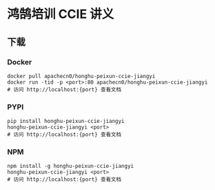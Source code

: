 # 鸿鹄培训 CCIE 讲义

## 下载

### Docker

```
docker pull apachecn0/honghu-peixun-ccie-jiangyi
docker run -tid -p <port>:80 apachecn0/honghu-peixun-ccie-jiangyi
# 访问 http://localhost:{port} 查看文档
```

### PYPI

```
pip install honghu-peixun-ccie-jiangyi
honghu-peixun-ccie-jiangyi <port>
# 访问 http://localhost:{port} 查看文档
```

### NPM

```
npm install -g honghu-peixun-ccie-jiangyi
honghu-peixun-ccie-jiangyi <port>
# 访问 http://localhost:{port} 查看文档
```